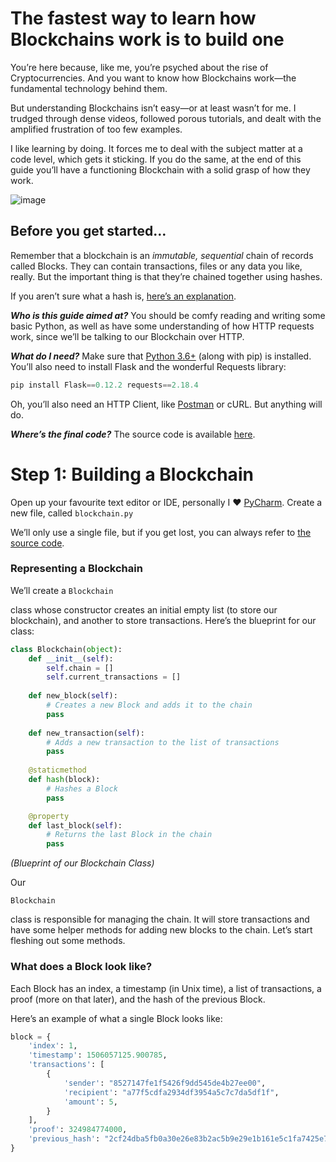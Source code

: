 # The fastest way to learn how Blockchains work is to build one
You’re here because, like me, you’re psyched about the rise of Cryptocurrencies. And you want to know how Blockchains work—the fundamental technology behind them.

But understanding Blockchains isn’t easy—or at least wasn’t for me. I trudged through dense videos, followed porous tutorials, and dealt with the amplified frustration of too few examples.

I like learning by doing. It forces me to deal with the subject matter at a code level, which gets it sticking. If you do the same, at the end of this guide you’ll have a functioning Blockchain with a solid grasp of how they work.

![image](https://github.com/mejbass/Awesome-Learn-Blockchains-by-Building-One/assets/130122304/4949d748-2d81-4795-8ab3-5a4417c3ebdb)

## Before you get started…

Remember that a blockchain is an *immutable, sequential* chain of records called Blocks. They can contain transactions, files or any data you like, really. But the important thing is that they’re chained together using hashes.

If you aren’t sure what a hash is, [here’s an explanation](https://learncryptography.com/hash-functions/what-are-hash-functions).

***Who is this guide aimed at?*** You should be comfy reading and writing some basic Python, as well as have some understanding of how HTTP requests work, since we’ll be talking to our Blockchain over HTTP.

***What do I need?*** Make sure that [Python 3.6+](https://www.python.org/downloads) (along with pip) is installed. You’ll also need to install Flask and the wonderful Requests library:

```Python
pip install Flask==0.12.2 requests==2.18.4 
```

Oh, you’ll also need an HTTP Client, like [Postman](https://www.getpostman.com/) or cURL. But anything will do.

***Where’s the final code?*** The source code is available [here](https://github.com/dvf/blockchain?).

# Step 1: Building a Blockchain

Open up your favourite text editor or IDE, personally I ❤️ [PyCharm](https://www.jetbrains.com/pycharm). Create a new file, called
```blockchain.py```

We’ll only use a single file, but if you get lost, you can always refer to [the source code](https://github.com/dvf/blockchain).

### Representing a Blockchain
We’ll create a ```Blockchain```

class whose constructor creates an initial empty list (to store our blockchain), and another to store transactions. Here’s the blueprint for our class:

```python
class Blockchain(object):
    def __init__(self):
        self.chain = []
        self.current_transactions = []
        
    def new_block(self):
        # Creates a new Block and adds it to the chain
        pass
    
    def new_transaction(self):
        # Adds a new transaction to the list of transactions
        pass
    
    @staticmethod
    def hash(block):
        # Hashes a Block
        pass

    @property
    def last_block(self):
        # Returns the last Block in the chain
        pass
```


*(Blueprint of our Blockchain Class)*

Our

```Blockchain```

class is responsible for managing the chain. It will store transactions and have some helper methods for adding new blocks to the chain. Let’s start fleshing out some methods.

### What does a Block look like?

Each Block has an index, a timestamp (in Unix time), a list of transactions, a proof (more on that later), and the hash of the previous Block.

Here’s an example of what a single Block looks like:

``` python
block = {
    'index': 1,
    'timestamp': 1506057125.900785,
    'transactions': [
        {
            'sender': "8527147fe1f5426f9dd545de4b27ee00",
            'recipient': "a77f5cdfa2934df3954a5c7c7da5df1f",
            'amount': 5,
        }
    ],
    'proof': 324984774000,
    'previous_hash': "2cf24dba5fb0a30e26e83b2ac5b9e29e1b161e5c1fa7425e73043362938b9824"
}
```
